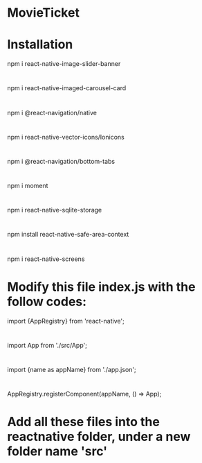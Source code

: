 # MovieTicket

# Installation

npm i react-native-image-slider-banner
#
npm i react-native-imaged-carousel-card
#
npm i @react-navigation/native
#
npm i react-native-vector-icons/Ionicons
#
npm i @react-navigation/bottom-tabs 
#
npm i moment
#
npm i react-native-sqlite-storage
#
npm install react-native-safe-area-context
#
npm i react-native-screens



# Modify this file index.js with the follow codes:

import {AppRegistry} from 'react-native';
#
import App from './src/App';
#
import {name as appName} from './app.json';
#
AppRegistry.registerComponent(appName, () => App);

# Add all these files into the reactnative folder, under a new folder name 'src'
